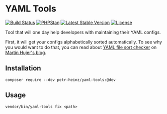 # YAML Tools

[![Build Status](https://travis-ci.org/PetrHeinz/yaml-tools.svg?branch=master)](https://travis-ci.org/PetrHeinz/yaml-tools)
[![PHPStan](https://img.shields.io/badge/PHPStan-enabled-brightgreen.svg)](https://github.com/phpstan/phpstan)
[![Latest Stable Version](https://poser.pugx.org/petr-heinz/yaml-tools/v/stable)](https://packagist.org/packages/petr-heinz/yaml-tools)
[![License](https://poser.pugx.org/petr-heinz/yaml-tools/license)](https://packagist.org/packages/petr-heinz/yaml-tools)

Tool that will one day help developers with maintaining their YAML configs.

First, it will get your configs alphabetically sorted automatically.
To see why you would want to do that, you can read about [YAML file sort checker](https://github.com/mhujer/yaml-sort-checker) on [Martin Hujer's blog](https://blog.martinhujer.cz/yaml-sort-checker/).

## Installation
```
composer require --dev petr-heinz/yaml-tools:@dev
```

## Usage
```
vendor/bin/yaml-tools fix <path>
```
